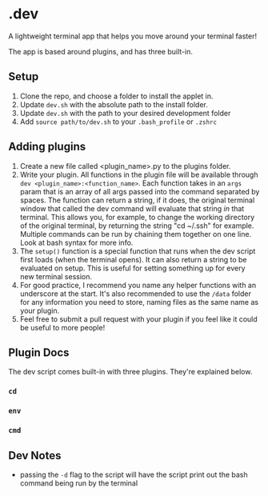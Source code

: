 # .dev

A lightweight terminal app that helps you move around your terminal faster!

The app is based around plugins, and has three built-in.

## Setup

1. Clone the repo, and choose a folder to install the applet in.
2. Update `dev.sh` with the absolute path to the install folder.
3. Update `dev.sh` with the path to your desired development folder
4. Add `source path/to/dev.sh` to your `.bash_profile` or `.zshrc`

## Adding plugins

1. Create a new file called <plugin_name>.py to the plugins folder.
2. Write your plugin. All functions in the plugin file will be available through `dev <plugin_name>:<function_name>`. Each function takes in an `args` param that is an array of all args passed into the command separated by spaces. The function can return a string, if it does, the original terminal window that called the dev command will evaluate that string _in_ that terminal. This allows you, for example, to change the working directory of the original terminal, by returning the string "cd ~/.ssh" for example. Multiple commands can be run by chaining them together on one line. Look at bash syntax for more info.
3. The `setup()` function is a special function that runs when the dev script first loads (when the terminal opens). It can also return a string to be evaluated on setup. This is useful for setting something up for every new terminal session.
4. For good practice, I recommend you name any helper functions with an underscore at the start. It's also recommended to use the `/data` folder for any information you need to store, naming files as the same name as your plugin.
5. Feel free to submit a pull request with your plugin if you feel like it could be useful to more people!

## Plugin Docs

The dev script comes built-in with three plugins. They're explained below.

### `cd`

### `env`

### `cmd`

## Dev Notes

- passing the `-d` flag to the script will have the script print out the bash command being run by the terminal
